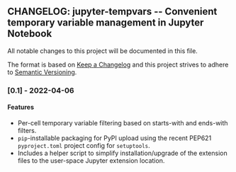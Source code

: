 ## CHANGELOG: jupyter-tempvars -- Convenient temporary variable management in Jupyter Notebook

All notable changes to this project will be documented in this file.

The format is based on [Keep a Changelog](http://keepachangelog.com/en/1.0.0/)
and this project strives to adhere to
[Semantic Versioning](http://semver.org/spec/v2.0.0.html).


### [0.1] - 2022-04-06

#### Features

  * Per-cell temporary variable filtering based on starts-with and ends-with
    filters.
  * `pip`-installable packaging for PyPI upload using the recent
    PEP621 `pyproject.toml` project config for `setuptools`.
  * Includes a helper script to simplify installation/upgrade of the
    extension files to the user-space Jupyter extension location.
